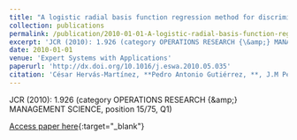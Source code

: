 ```yaml
---
title: "A logistic radial basis function regression method for discrimination of cover crops in olive orchards"
collection: publications
permalink: /publication/2010-01-01-A-logistic-radial-basis-function-regression-method-for-discrimination-of-cover-crops-in-olive-orchards
excerpt: 'JCR (2010): 1.926 (category OPERATIONS RESEARCH {\&amp;} MANAGEMENT SCIENCE, position 15/75, Q1)'
date: 2010-01-01
venue: 'Expert Systems with Applications'
paperurl: 'http://dx.doi.org/10.1016/j.eswa.2010.05.035'
citation: 'César Hervás-Martínez, **Pedro Antonio Gutiérrez, **, J.M Peña-Barragán, M. Jurado-Expósito, F. López-Granados, &quot;A logistic radial basis function regression method for discrimination of cover crops in olive orchards.&quot; Expert Systems with Applications, Vol. 37(12), 2010, pp.8432--8444.'
---
```

JCR (2010): 1.926 (category OPERATIONS RESEARCH {\&amp;} MANAGEMENT SCIENCE, position 15/75, Q1)

[Access paper here](http://dx.doi.org/10.1016/j.eswa.2010.05.035){:target="_blank"}
